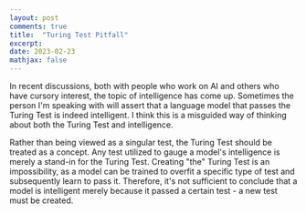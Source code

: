 ```yaml
---
layout: post
comments: true
title:  "Turing Test Pitfall"
excerpt:
date: 2023-02-23
mathjax: false
---
```


In recent discussions, both with people who work on AI and others who have cursory interest, the topic of intelligence has come up. Sometimes the person I'm speaking with will assert that a language model that passes the Turing Test is indeed intelligent. I think this is a misguided way of thinking about both the Turing Test and intelligence.

Rather than being viewed as a singular test, the Turing Test should be treated as a concept. Any test utilized to gauge a model's intelligence is merely a stand-in for the Turing Test. Creating "the" Turing Test is an impossibility, as a model can be trained to overfit a specific type of test and subsequently learn to pass it. Therefore, it's not sufficient to conclude that a model is intelligent merely because it passed a certain test - a new test must be created.
